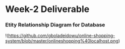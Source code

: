 # Week-2 Deliverable

### Etity Relationship Diagram for Database

!(https://github.com/gboladeidowu/online-shopping-system/blob/master/onlineshopping%40localhost.png)
